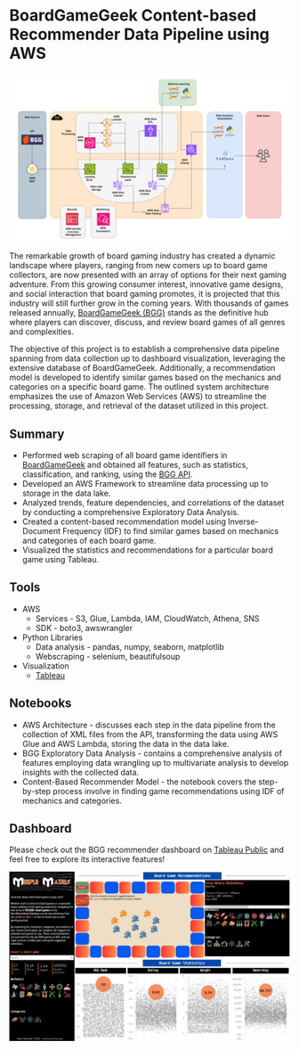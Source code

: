 # BoardGameGeek Content-based Recommender Data Pipeline using AWS

![AWS Data Pipeline](reports/data_pipeline.png)

The remarkable growth of board gaming industry has created a dynamic landscape where players, ranging from new comers up to board game collectors, are now presented with an array of options for their next gaming adventure. From this growing consumer interest, innovative game designs, and social interaction that board gaming promotes, it is projected that this industry will still further grow in the coming years. With thousands of games released annually, [BoardGameGeek (BGG)](https://boardgamegeek.com/) stands as the definitive hub where players can discover, discuss, and review board games of all genres and complexities. 

The objective of this project is to establish a comprehensive data pipeline spanning from data collection up to dashboard visualization, leveraging the extensive database of BoardGameGeek. Additionally, a recommendation model is developed to identify similar games based on the mechanics and categories on a specific board game. The outlined system architecture emphasizes the use of Amazon Web Services (AWS) to streamline the processing, storage, and retrieval of the dataset utilized in this project.

## Summary

* Performed web scraping of all board game identifiers in [BoardGameGeek](https://boardgamegeek.com/browse/boardgame) and obtained all features, such as statistics, classification, and ranking, using the [BGG API](https://boardgamegeek.com/wiki/page/BGG_XML_API2).
* Developed an AWS Framework to streamline data processing up to storage in the data lake.
* Analyzed trends, feature dependencies, and correlations of the dataset by conducting a comprehensive Exploratory Data Analysis.
* Created a content-based recommendation model using Inverse-Document Frequency (IDF) to find similar games based on mechanics and categories of each board game.
* Visualized the statistics and recommendations for a particular board game using Tableau.

## Tools

* AWS
    * Services - S3, Glue, Lambda, IAM, CloudWatch, Athena, SNS 
    * SDK - boto3, awswrangler
* Python Libraries
    * Data analysis - pandas, numpy, seaborn, matplotlib
    * Webscraping - selenium, beautifulsoup
* Visualization
    * [Tableau](https://public.tableau.com/app/profile/cesar.malenab/viz/BoardGameGeek_2/Dashboard1)

## Notebooks

* AWS Architecture - discusses each step in the data pipeline from the collection of XML files from the API, transforming the data using AWS Glue and AWS Lambda, storing the data in the data lake.
* BGG Exploratory Data Analysis - contains a comprehensive analysis of features employing data wrangling up to multivariate analysis to develop insights with the collected data.
* Content-Based Recommender Model - the notebook covers the step-by-step process involve in finding game recommendations using IDF of mechanics and categories.

## Dashboard

Please check out the BGG recommender dashboard on [Tableau Public](https://public.tableau.com/app/profile/cesar.malenab/viz/BoardGameGeek_2/Dashboard1) and feel free to explore its interactive features!

![Tableau Dashboard](reports/tableau_recommender_dashboard.png)
